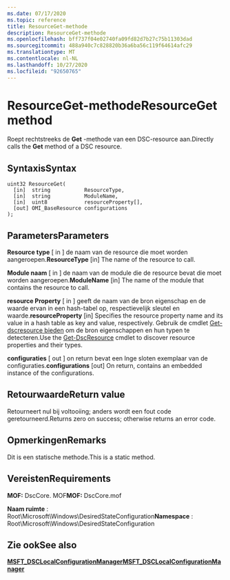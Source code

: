 ```yaml
---
ms.date: 07/17/2020
ms.topic: reference
title: ResourceGet-methode
description: ResourceGet-methode
ms.openlocfilehash: bff737f04e02740fa09fd82d7b27c75b11303dad
ms.sourcegitcommit: 488a940c7c828820b36a6ba56c119f64614afc29
ms.translationtype: MT
ms.contentlocale: nl-NL
ms.lasthandoff: 10/27/2020
ms.locfileid: "92650765"
---
```

# <a name="resourceget-method"></a><span data-ttu-id="f590f-103">ResourceGet-methode</span><span class="sxs-lookup"><span data-stu-id="f590f-103">ResourceGet method</span></span>

<span data-ttu-id="f590f-104">Roept rechtstreeks de **Get** -methode van een DSC-resource aan.</span><span class="sxs-lookup"><span data-stu-id="f590f-104">Directly calls the **Get** method of a DSC resource.</span></span>

## <a name="syntax"></a><span data-ttu-id="f590f-105">Syntaxis</span><span class="sxs-lookup"><span data-stu-id="f590f-105">Syntax</span></span>

```mof
uint32 ResourceGet(
  [in]  string           ResourceType,
  [in]  string           ModuleName,
  [in]  uint8            resourceProperty[],
  [out] OMI_BaseResource configurations
);
```

## <a name="parameters"></a><span data-ttu-id="f590f-106">Parameters</span><span class="sxs-lookup"><span data-stu-id="f590f-106">Parameters</span></span>

<span data-ttu-id="f590f-107">**Resource type** \[ in \] de naam van de resource die moet worden aangeroepen.</span><span class="sxs-lookup"><span data-stu-id="f590f-107">**ResourceType** \[in\] The name of the resource to call.</span></span>

<span data-ttu-id="f590f-108">**Module naam** \[ in \] de naam van de module die de resource bevat die moet worden aangeroepen.</span><span class="sxs-lookup"><span data-stu-id="f590f-108">**ModuleName** \[in\] The name of the module that contains the resource to call.</span></span>

<span data-ttu-id="f590f-109">**resource Property** \[ in \] geeft de naam van de bron eigenschap en de waarde ervan in een hash-tabel op, respectievelijk sleutel en waarde.</span><span class="sxs-lookup"><span data-stu-id="f590f-109">**resourceProperty** \[in\] Specifies the resource property name and its value in a hash table as key and value, respectively.</span></span> <span data-ttu-id="f590f-110">Gebruik de cmdlet [Get-dscresource bieden](/powershell/module/PSDesiredStateConfiguration/Get-DscResource) om de bron eigenschappen en hun typen te detecteren.</span><span class="sxs-lookup"><span data-stu-id="f590f-110">Use the [Get-DscResource](/powershell/module/PSDesiredStateConfiguration/Get-DscResource) cmdlet to discover resource properties and their types.</span></span>

<span data-ttu-id="f590f-111">**configuraties** \[ out \] on return bevat een Inge sloten exemplaar van de configuraties.</span><span class="sxs-lookup"><span data-stu-id="f590f-111">**configurations** \[out\] On return, contains an embedded instance of the configurations.</span></span>

## <a name="return-value"></a><span data-ttu-id="f590f-112">Retourwaarde</span><span class="sxs-lookup"><span data-stu-id="f590f-112">Return value</span></span>

<span data-ttu-id="f590f-113">Retourneert nul bij voltooiing; anders wordt een fout code geretourneerd.</span><span class="sxs-lookup"><span data-stu-id="f590f-113">Returns zero on success; otherwise returns an error code.</span></span>

## <a name="remarks"></a><span data-ttu-id="f590f-114">Opmerkingen</span><span class="sxs-lookup"><span data-stu-id="f590f-114">Remarks</span></span>

<span data-ttu-id="f590f-115">Dit is een statische methode.</span><span class="sxs-lookup"><span data-stu-id="f590f-115">This is a static method.</span></span>

## <a name="requirements"></a><span data-ttu-id="f590f-116">Vereisten</span><span class="sxs-lookup"><span data-stu-id="f590f-116">Requirements</span></span>

<span data-ttu-id="f590f-117">**MOF:** DscCore. MOF</span><span class="sxs-lookup"><span data-stu-id="f590f-117">**MOF:** DscCore.mof</span></span>

<span data-ttu-id="f590f-118">**Naam ruimte** : Root\Microsoft\Windows\DesiredStateConfiguration</span><span class="sxs-lookup"><span data-stu-id="f590f-118">**Namespace** : Root\Microsoft\Windows\DesiredStateConfiguration</span></span>

## <a name="see-also"></a><span data-ttu-id="f590f-119">Zie ook</span><span class="sxs-lookup"><span data-stu-id="f590f-119">See also</span></span>

[<span data-ttu-id="f590f-120">**MSFT_DSCLocalConfigurationManager**</span><span class="sxs-lookup"><span data-stu-id="f590f-120">**MSFT_DSCLocalConfigurationManager**</span></span>](msft-dsclocalconfigurationmanager.md)
